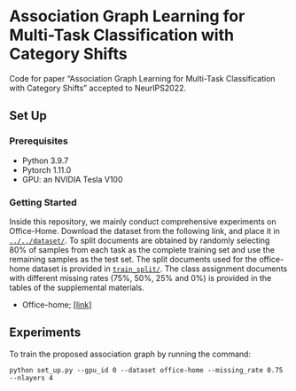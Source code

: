 # Association Graph Learning for Multi-Task Classification with Category Shifts
Code for paper “Association Graph Learning for Multi-Task Classification with Category Shifts” accepted to NeurIPS2022.

## Set Up
### Prerequisites
 - Python 3.9.7
 - Pytorch 1.11.0
 - GPU: an NVIDIA Tesla V100
 
### Getting Started
Inside this repository, we mainly conduct comprehensive experiments on Office-Home. Download the dataset from the following link, and place it in [`../../dataset/`](./dataset/). 
To split documents are obtained by randomly selecting 80% of samples from each task as the complete training set and use the remaining samples as the test set. 
The split documents used for the office-home dataset is provided in [`train_split/`](./train_split/).
The class assignment documents with different missing rates (75%, 50%, 25% and 0%) is provided in the tables of the supplemental materials.

- Office-home; [[link]](https://www.hemanthdv.org/officeHomeDataset.html)

## Experiments

To train the proposed association graph by running the command:
```
python set_up.py --gpu_id 0 --dataset office-home --missing_rate 0.75 --nlayers 4 
```
